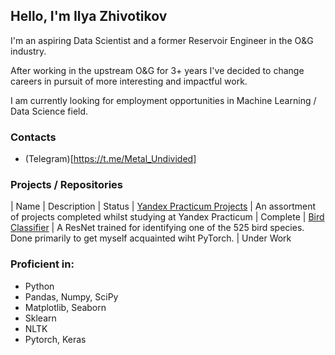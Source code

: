 ## Hello, I'm Ilya Zhivotikov

I'm an aspiring Data Scientist and a former Reservoir Engineer in the O&G industry.

After working in the upstream O&G for 3+ years I've decided to change careers in pursuit of more interesting and impactful work.

I am currently looking for employment opportunities in Machine Learning / Data Science field.

### Contacts
  * (Telegram)[https://t.me/Metal_Undivided]

### Projects / Repositories
| Name | Description | Status
| [Yandex Practicum Projects](https://github.com/MetalUndivided/Yandex_Practicum) | An assortment of projects completed whilst studying at Yandex Practicum | Complete
| [Bird Classifier](https://github.com/MetalUndivided/Pet_Projects/tree/master/Bird_Classifier) | A ResNet trained for identifying one of the 525 bird species. Done primarily to get myself acquainted wiht PyTorch. | Under Work

### Proficient in:
  * Python
  * Pandas, Numpy, SciPy
  * Matplotlib, Seaborn
  * Sklearn
  * NLTK
  * Pytorch, Keras

<!--
**MetalUndivided/MetalUndivided** is a ✨ _special_ ✨ repository because its `README.md` (this file) appears on your GitHub profile.

Here are some ideas to get you started:

- 🔭 I’m currently working on ...
- 🌱 I’m currently learning ...
- 👯 I’m looking to collaborate on ...
- 🤔 I’m looking for help with ...
- 💬 Ask me about ...
- 📫 How to reach me: ...
- 😄 Pronouns: ...
- ⚡ Fun fact: ...
-->
